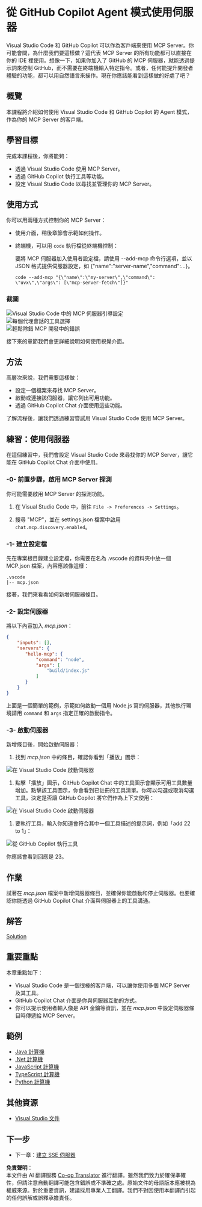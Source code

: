 <!--
CO_OP_TRANSLATOR_METADATA:
{
  "original_hash": "8ea28e5e566edd5969337fd0b191ba3f",
  "translation_date": "2025-07-16T21:18:03+00:00",
  "source_file": "03-GettingStarted/04-vscode/README.md",
  "language_code": "hk"
}
-->
# 從 GitHub Copilot Agent 模式使用伺服器

Visual Studio Code 和 GitHub Copilot 可以作為客戶端來使用 MCP Server。你可能會問，為什麼我們要這樣做？這代表 MCP Server 的所有功能都可以直接在你的 IDE 裡使用。想像一下，如果你加入了 GitHub 的 MCP 伺服器，就能透過提示詞來控制 GitHub，而不需要在終端機輸入特定指令。或者，任何能提升開發者體驗的功能，都可以用自然語言來操作。現在你應該能看到這樣做的好處了吧？

## 概覽

本課程將介紹如何使用 Visual Studio Code 和 GitHub Copilot 的 Agent 模式，作為你的 MCP Server 的客戶端。

## 學習目標

完成本課程後，你將能夠：

- 透過 Visual Studio Code 使用 MCP Server。
- 透過 GitHub Copilot 執行工具等功能。
- 設定 Visual Studio Code 以尋找並管理你的 MCP Server。

## 使用方式

你可以用兩種方式控制你的 MCP Server：

- 使用介面，稍後章節會示範如何操作。
- 終端機，可以用 `code` 執行檔從終端機控制：

  要將 MCP 伺服器加入使用者設定檔，請使用 --add-mcp 命令行選項，並以 JSON 格式提供伺服器設定，如 {\"name\":\"server-name\",\"command\":...}。

  ```
  code --add-mcp "{\"name\":\"my-server\",\"command\": \"uvx\",\"args\": [\"mcp-server-fetch\"]}"
  ```

### 截圖

![Visual Studio Code 中的 MCP 伺服器引導設定](../../../../translated_images/chat-mode-agent.729a22473f822216dd1e723aaee1f7d4a2ede571ee0948037a2d9357a63b9d0b.hk.png)  
![每個代理會話的工具選擇](../../../../translated_images/agent-mode-select-tools.522c7ba5df0848f8f0d1e439c2e96159431bc620cb39ccf3f5dc611412fd0006.hk.png)  
![輕鬆除錯 MCP 開發中的錯誤](../../../../translated_images/mcp-list-servers.fce89eefe3f30032bed8952e110ab9d82fadf043fcfa071f7d40cf93fb1ea9e9.hk.png)

接下來的章節我們會更詳細說明如何使用視覺介面。

## 方法

高層次來說，我們需要這樣做：

- 設定一個檔案來尋找 MCP Server。
- 啟動或連接該伺服器，讓它列出可用功能。
- 透過 GitHub Copilot Chat 介面使用這些功能。

了解流程後，讓我們透過練習嘗試用 Visual Studio Code 使用 MCP Server。

## 練習：使用伺服器

在這個練習中，我們會設定 Visual Studio Code 來尋找你的 MCP Server，讓它能在 GitHub Copilot Chat 介面中使用。

### -0- 前置步驟，啟用 MCP Server 探測

你可能需要啟用 MCP Server 的探測功能。

1. 在 Visual Studio Code 中，前往 `File -> Preferences -> Settings`。

1. 搜尋 "MCP"，並在 settings.json 檔案中啟用 `chat.mcp.discovery.enabled`。

### -1- 建立設定檔

先在專案根目錄建立設定檔，你需要在名為 .vscode 的資料夾中放一個 MCP.json 檔案，內容應該像這樣：

```text
.vscode
|-- mcp.json
```

接著，我們來看看如何新增伺服器條目。

### -2- 設定伺服器

將以下內容加入 *mcp.json*：

```json
{
    "inputs": [],
    "servers": {
       "hello-mcp": {
           "command": "node",
           "args": [
               "build/index.js"
           ]
       }
    }
}
```

上面是一個簡單的範例，示範如何啟動一個用 Node.js 寫的伺服器，其他執行環境請用 `command` 和 `args` 指定正確的啟動指令。

### -3- 啟動伺服器

新增條目後，開始啟動伺服器：

1. 找到 *mcp.json* 中的條目，確認你看到「播放」圖示：

  ![在 Visual Studio Code 啟動伺服器](../../../../translated_images/vscode-start-server.8e3c986612e3555de47e5b1e37b2f3020457eeb6a206568570fd74a17e3796ad.hk.png)  

1. 點擊「播放」圖示，GitHub Copilot Chat 中的工具圖示會顯示可用工具數量增加。點擊該工具圖示，你會看到已註冊的工具清單。你可以勾選或取消勾選工具，決定是否讓 GitHub Copilot 將它們作為上下文使用：

  ![在 Visual Studio Code 啟動伺服器](../../../../translated_images/vscode-tool.0b3bbea2fb7d8c26ddf573cad15ef654e55302a323267d8ee6bd742fe7df7fed.hk.png)

1. 要執行工具，輸入你知道會符合其中一個工具描述的提示詞，例如「add 22 to 1」：

  ![從 GitHub Copilot 執行工具](../../../../translated_images/vscode-agent.d5a0e0b897331060518fe3f13907677ef52b879db98c64d68a38338608f3751e.hk.png)

  你應該會看到回應是 23。

## 作業

試著在 *mcp.json* 檔案中新增伺服器條目，並確保你能啟動和停止伺服器。也要確認你能透過 GitHub Copilot Chat 介面與伺服器上的工具溝通。

## 解答

[Solution](./solution/README.md)

## 重要重點

本章重點如下：

- Visual Studio Code 是一個很棒的客戶端，可以讓你使用多個 MCP Server 及其工具。
- GitHub Copilot Chat 介面是你與伺服器互動的方式。
- 你可以提示使用者輸入像是 API 金鑰等資訊，並在 *mcp.json* 中設定伺服器條目時傳遞給 MCP Server。

## 範例

- [Java 計算機](../samples/java/calculator/README.md)
- [.Net 計算機](../../../../03-GettingStarted/samples/csharp)
- [JavaScript 計算機](../samples/javascript/README.md)
- [TypeScript 計算機](../samples/typescript/README.md)
- [Python 計算機](../../../../03-GettingStarted/samples/python)

## 其他資源

- [Visual Studio 文件](https://code.visualstudio.com/docs/copilot/chat/mcp-servers)

## 下一步

- 下一章：[建立 SSE 伺服器](../05-sse-server/README.md)

**免責聲明**：  
本文件由 AI 翻譯服務 [Co-op Translator](https://github.com/Azure/co-op-translator) 進行翻譯。雖然我們致力於確保準確性，但請注意自動翻譯可能包含錯誤或不準確之處。原始文件的母語版本應被視為權威來源。對於重要資訊，建議採用專業人工翻譯。我們不對因使用本翻譯而引起的任何誤解或誤釋承擔責任。